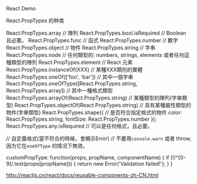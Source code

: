 React Demo


React.PropTypes 的种类

React.PropTypes.array           // 陣列
React.PropTypes.bool.isRequired // Boolean 且必要。
React.PropTypes.func            // 函式
React.PropTypes.number          // 數字
React.PropTypes.object          // 物件
React.PropTypes.string          // 字串
React.PropTypes.node            // 任何類型的: numbers, strings, elements 或者任何這種類型的陣列
React.PropTypes.element         // React 元素
React.PropTypes.instanceOf(XXX) // 某種XXX類別的實體
React.PropTypes.oneOf(['foo', 'bar']) // 其中一個字串
React.PropTypes.oneOfType([React.PropTypes.string, React.PropTypes.array]) // 其中一種格式類型
React.PropTypes.arrayOf(React.PropTypes.string)  // 某種類型的陣列(字串類型)
React.PropTypes.objectOf(React.PropTypes.string) // 具有某種屬性類型的物件(字串類型)
React.PropTypes.shape({                          // 是否符合指定格式的物件
  color: React.PropTypes.string,
  fontSize: React.PropTypes.number
});
React.PropTypes.any.isRequired  // 可以是任何格式，且必要。

// 自定義格式(當不符合的時候，會顯示Error) 
// 不要用`console.warn` 或者 throw, 因为它在`oneOfType` 的情况下無效。

customPropType: function(props, propName, componentName) {
  if (!/^[0-9]/.test(props[propName])) {
    return new Error('Validation failed!');
  }
}

http://reactjs.cn/react/docs/reusable-components-zh-CN.html


